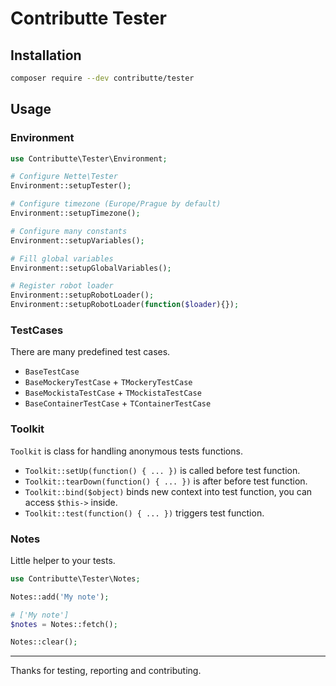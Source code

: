 # Contributte Tester

## Installation

```bash
composer require --dev contributte/tester
```

## Usage

### Environment

```php
use Contributte\Tester\Environment;

# Configure Nette\Tester
Environment::setupTester();

# Configure timezone (Europe/Prague by default)
Environment::setupTimezone();

# Configure many constants
Environment::setupVariables();

# Fill global variables
Environment::setupGlobalVariables();

# Register robot loader
Environment::setupRobotLoader();
Environment::setupRobotLoader(function($loader){});
```

### TestCases

There are many predefined test cases.

- `BaseTestCase`
- `BaseMockeryTestCase` + `TMockeryTestCase`
- `BaseMockistaTestCase` + `TMockistaTestCase`
- `BaseContainerTestCase` + `TContainerTestCase`

### Toolkit

`Toolkit` is class for handling anonymous tests functions.

- `Toolkit::setUp(function() { ... })` is called before test function.
- `Toolkit::tearDown(function() { ... })` is after before test function.
- `Toolkit::bind($object)` binds new context into test function, you can access `$this->` inside.
- `Toolkit::test(function() { ... })` triggers test function.

### Notes

Little helper to your tests.

```php
use Contributte\Tester\Notes;

Notes::add('My note');

# ['My note']
$notes = Notes::fetch();

Notes::clear();
```

---------------

Thanks for testing, reporting and contributing.
